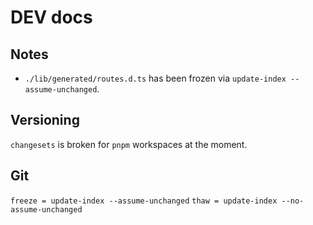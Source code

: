 # DEV docs

## Notes
 - `./lib/generated/routes.d.ts` has been frozen via `update-index --assume-unchanged`.

## Versioning
`changesets` is broken for `pnpm` workspaces at the moment.

## Git
`freeze = update-index --assume-unchanged`
`thaw = update-index --no-assume-unchanged`
